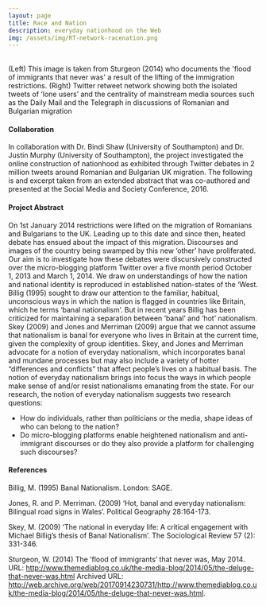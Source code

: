 ```yaml
---
layout: page
title: Race and Nation
description: everyday nationhood on the Web
img: /assets/img/RT-network-racenation.png
---
```


<div class="img_row">
    <img class="col two left" src="{{ site.baseurl }}/assets/img/moral_panic_rombulg.jpg" alt="" title="Moral Panic"/>
    <img class="col one left" src="{{ site.baseurl }}/assets/img/RT-network-racenation.png" alt="" title="Twitter retweet network"/>
</div>
<div class="col three caption">
    (Left) This image is taken from Sturgeon (2014) who documents the 'flood of immigrants that never was' a result of the lifting of the immigration restrictions. (Right) Twitter retweet network showing both the isolated tweets of ‘lone users’ and the centrality of mainstream media sources such as the Daily Mail and the Telegraph in discussions of Romanian and Bulgarian migration
</div>

<h4>Collaboration</h4>

In collaboration with Dr. Bindi Shaw (University of Southampton) and Dr. Justin Murphy (University of Southampton), the project investigated the online construction of nationhood as exhibited through Twitter debates in 2 million tweets around Romanian and Bulgarian UK migration. The following is and excerpt taken from an extended abstract that was co-authored and presented at the Social Media and Society Conference, 2016.

<h4>Project Abstract</h4>

On 1st January 2014 restrictions were lifted on the migration of Romanians and Bulgarians to the UK. Leading up to this date and since then, heated debate has ensued about the impact of this migration. Discourses and images of the country being swamped by this new ‘other’ have proliferated. Our aim is to investigate how these debates were discursively constructed over the micro-blogging platform Twitter over a five month period October 1, 2013 and March 1, 2014. We draw on understandings of how the nation and national identity is reproduced in established nation-states of the ‘West. Billig (1995) sought to draw our attention to the familiar, habitual, unconscious ways in which the nation is flagged in countries like Britain, which he terms ‘banal nationalism’. But in recent years Billig has been criticized for maintaining a separation between ‘banal’ and ‘hot’ nationalism. Skey (2009) and Jones and Merriman (2009) argue that we cannot assume that nationalism is banal for everyone who lives in Britain at the current time, given the complexity of group identities. Skey, and Jones and Merriman advocate for a notion of everyday nationalism, which incorporates banal and mundane processes but may also include a variety of hotter “differences and conflicts” that affect people’s lives on a habitual basis. The notion of everyday nationalism brings into focus the ways in which people make sense of and/or resist nationalisms emanating from the state. For our research, the notion of everyday nationalism suggests two research questions:

<ul>
<li> How do individuals, rather than politicians or the media, shape ideas of who can belong to the nation?</li>
<li> Do micro-blogging platforms enable heightened nationalism and anti-immigrant discourses or do they also provide a platform for challenging such discourses?</li>
</ul>

<h4>References</h4>

Billig, M. (1995) Banal Nationalism. London: SAGE.

Jones, R. and P. Merriman. (2009) ‘Hot, banal and everyday nationalism: Bilingual road signs in Wales’. Political Geography 28:164-173.

Skey, M. (2009) ‘The national in everyday life: A critical engagement with Michael Billig’s thesis of Banal Nationalism’. The Sociological Review 57 (2): 331-346.

Sturgeon, W. (2014) The ’flood of immigrants’ that never was, May 2014. URL: <a href="http://www.themediablog.co.uk/the-media-blog/2014/05/the-deluge-that-never-was.html"> http://www.themediablog.co.uk/the-media-blog/2014/05/the-deluge-that-never-was.html</a> Archived URL: <a href=" http://web.archive.org/web/20170914230731/http://www.themediablog.co.uk/the-media-blog/2014/05/the-deluge-that-never-was.html">http://web.archive.org/web/20170914230731/http://www.themediablog.co.uk/the-media-blog/2014/05/the-deluge-that-never-was.html</a>.


